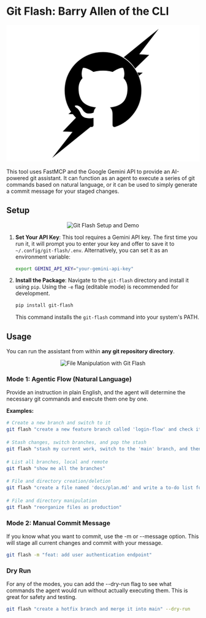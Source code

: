 # Git Flash: Barry Allen of the CLI

<p align="center">
  <img src="media/git-flash.png" alt="Git Flash Logo"/>
</p>

This tool uses FastMCP and the Google Gemini API to provide an AI-powered git assistant. It can function as an agent to execute a series of git commands based on natural language, or it can be used to simply generate a commit message for your staged changes.

## Setup

<p align="center">
  <img src="media/git-flash.gif" alt="Git Flash Setup and Demo" width="1080"/>
</p>

1.  **Set Your API Key**: This tool requires a Gemini API key. The first time you run it, it will prompt you to enter your key and offer to save it to `~/.config/git-flash/.env`. Alternatively, you can set it as an environment variable:
    ```bash
    export GEMINI_API_KEY="your-gemini-api-key"
    ```

2.  **Install the Package**: Navigate to the `git-flash` directory and install it using `pip`. Using the `-e` flag (editable mode) is recommended for development.
    ```bash
    pip install git-flash
    ```
    This command installs the `git-flash` command into your system's PATH.

## Usage

You can run the assistant from within **any git repository directory**.

<p align="center">
  <img src="media/git-flash-v2.gif" alt="File Manipulation with Git Flash" width="1080"/>
</p>

### Mode 1: Agentic Flow (Natural Language)

Provide an instruction in plain English, and the agent will determine the necessary git commands and execute them one by one.

**Examples:**
```bash
# Create a new branch and switch to it
git flash "create a new feature branch called 'login-flow' and check it out"

# Stash changes, switch branches, and pop the stash
git flash "stash my current work, switch to the 'main' branch, and then apply my stash"

# List all branches, local and remote
git flash "show me all the branches"

# File and directory creation/deletion
git flash "create a file named 'docs/plan.md' and write a to-do list for the new feature"

# File and directory manipulation
git flash "reorganize files as production"
```

### Mode 2: Manual Commit Message

If you know what you want to commit, use the -m or --message option. This will stage all current changes and commit with your message.

```bash
git flash -m "feat: add user authentication endpoint"
```

### Dry Run

For any of the modes, you can add the --dry-run flag to see what commands the agent would run without actually executing them. This is great for safety and testing.

```bash
git flash "create a hotfix branch and merge it into main" --dry-run
```